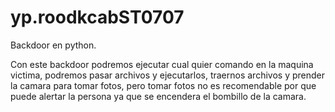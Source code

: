 # yp.roodkcabST0707
Backdoor en python.

Con este backdoor podremos ejecutar cual quier comando en la maquina victima, podremos pasar archivos y ejecutarlos, traernos archivos y prender la camara para tomar fotos, pero tomar fotos no es recomendable por que puede alertar la persona ya que se encendera el bombillo de la camara.
